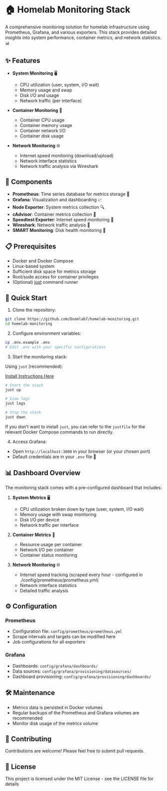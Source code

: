 # 🏠 Homelab Monitoring Stack

A comprehensive monitoring solution for homelab infrastructure using Prometheus, Grafana, and various exporters. This stack provides detailed insights into system performance, container metrics, and network statistics. 📊

## ✨ Features

- **System Monitoring** 🖥️
  - CPU utilization (user, system, I/O wait)
  - Memory usage and swap
  - Disk I/O and usage
  - Network traffic (per interface)

- **Container Monitoring** 🐳
  - Container CPU usage
  - Container memory usage
  - Container network I/O
  - Container disk usage

- **Network Monitoring** 🌐
  - Internet speed monitoring (download/upload)
  - Network interface statistics
  - Network traffic analysis via Wireshark

## 🧩 Components

- **Prometheus**: Time series database for metrics storage 📝
- **Grafana**: Visualization and dashboarding 📈
- **Node Exporter**: System metrics collection 🔍
- **cAdvisor**: Container metrics collection 🐋
- **Speedtest Exporter**: Internet speed monitoring 🚀
- **Wireshark**: Network traffic analysis 🔎
- **SMART Monitoring**: Disk health monitoring 💾

## 📋 Prerequisites

- Docker and Docker Compose
- Linux-based system
- Sufficient disk space for metrics storage
- Root/sudo access for container privileges
- (Optional) [just](https://github.com/casey/just) command runner

## 🚀 Quick Start

1. Clone the repository:
```bash
git clone https://github.com/Doomlab7/homelab-monitoring.git
cd homelab-monitoring
```

2. Configure environment variables:
```bash
cp .env.example .env
# Edit .env with your specific configurations
```

3. Start the monitoring stack:

Using `just` (recommended):

[Install Instructions Here](https://github.com/casey/just)

```bash
# Start the stack
just up

# View logs
just logs

# Stop the stack
just down
```

If you don't want to install `just`, you can refer to the `justfile` for the relevant Docker Compose commands to run directly.

4. Access Grafana:
- Open `http://localhost:3000` in your browser (or your chosen port)
- Default credentials are in your `.env` file 🔑

## 📊 Dashboard Overview

The monitoring stack comes with a pre-configured dashboard that includes:

1. **System Metrics** 🖥️
   - CPU utilization broken down by type (user, system, I/O wait)
   - Memory usage with swap monitoring
   - Disk I/O per device
   - Network traffic per interface

2. **Container Metrics** 🐳
   - Resource usage per container
   - Network I/O per container
   - Container status monitoring

3. **Network Monitoring** 🌐
   - Internet speed tracking (scraped every hour - configured in ./config/prometheus/prometheus.yml)
   - Network interface statistics
   - Detailed traffic analysis

## ⚙️ Configuration

### Prometheus

- Configuration file: `config/prometheus/prometheus.yml`
- Scrape intervals and targets can be modified here
- Job configurations for all exporters

### Grafana

- Dashboards: `config/grafana/dashboards/`
- Data sources: `config/grafana/provisioning/datasources/`
- Dashboard provisioning: `config/grafana/provisioning/dashboards/`

## 🛠️ Maintenance

- Metrics data is persisted in Docker volumes
- Regular backups of the Prometheus and Grafana volumes are recommended
- Monitor disk usage of the metrics volume

## 🤝 Contributing

Contributions are welcome! Please feel free to submit pull requests.

## 📜 License

This project is licensed under the MIT License - see the LICENSE file for details
